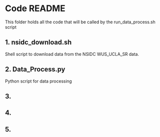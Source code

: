 # Code README
This folder holds all the code that will be called by the run_data_process.sh script
## 1. nsidc_download.sh
Shell script to download data from the NSIDC WUS_UCLA_SR data.

## 2. Data_Process.py
Python script for data processing

## 3.
## 4.
## 5.
